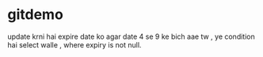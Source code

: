 # gitdemo


update krni hai expire date ko agar date 4 se 9 ke bich aae tw , ye condition hai select walle  , where expiry is not null.
